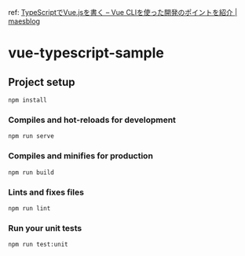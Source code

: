 ref: [TypeScriptでVue.jsを書く – Vue CLIを使った開発のポイントを紹介 | maesblog](https://mae.chab.in/archives/60167)


# vue-typescript-sample

## Project setup
```
npm install
```

### Compiles and hot-reloads for development
```
npm run serve
```

### Compiles and minifies for production
```
npm run build
```

### Lints and fixes files
```
npm run lint
```

### Run your unit tests
```
npm run test:unit
```
